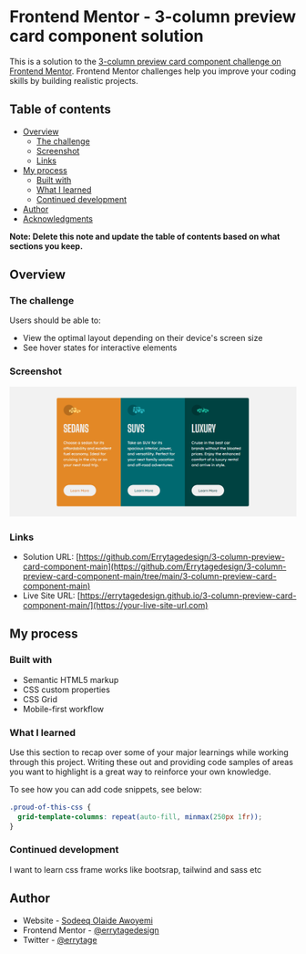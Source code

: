 # Frontend Mentor - 3-column preview card component solution

This is a solution to the [3-column preview card component challenge on Frontend Mentor](https://www.frontendmentor.io/challenges/3column-preview-card-component-pH92eAR2-). Frontend Mentor challenges help you improve your coding skills by building realistic projects. 

## Table of contents

- [Overview](#overview)
  - [The challenge](#the-challenge)
  - [Screenshot](#screenshot)
  - [Links](#links)
- [My process](#my-process)
  - [Built with](#built-with)
  - [What I learned](#what-i-learned)
  - [Continued development](#continued-development)
- [Author](#author)
- [Acknowledgments](#acknowledgments)

**Note: Delete this note and update the table of contents based on what sections you keep.**

## Overview

### The challenge

Users should be able to:

- View the optimal layout depending on their device's screen size
- See hover states for interactive elements

### Screenshot

![](./screenshot.png)


### Links

- Solution URL: [https://github.com/Errytagedesign/3-column-preview-card-component-main](https://github.com/Errytagedesign/3-column-preview-card-component-main/tree/main/3-column-preview-card-component-main)
- Live Site URL: [https://errytagedesign.github.io/3-column-preview-card-component-main/](https://your-live-site-url.com)

## My process

### Built with

- Semantic HTML5 markup
- CSS custom properties
- CSS Grid
- Mobile-first workflow


### What I learned

Use this section to recap over some of your major learnings while working through this project. Writing these out and providing code samples of areas you want to highlight is a great way to reinforce your own knowledge.

To see how you can add code snippets, see below:


```css
.proud-of-this-css {
  grid-template-columns: repeat(auto-fill, minmax(250px 1fr));
}
```

### Continued development

I want to learn css frame works like bootsrap, tailwind and sass etc



## Author

- Website - [Sodeeq Olaide Awoyemi ](https://www.your-site.com)
- Frontend Mentor - [@errytagedesign](https://www.frontendmentor.io/profile/errytagedesign)
- Twitter - [@errytage](https://www.twitter.com/erryatge)

